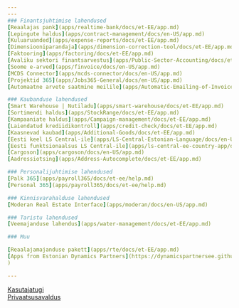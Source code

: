 ```yaml
---
---
### Finantsjuhtimise lahendused
[Reaalajas pank](apps/realtime-bank/docs/et-EE/app.md)  
[Lepingute haldus](apps/contract-management/docs/en-US/app.md)  
[Kuluaruanded](apps/expense-reports/docs/et-EE/app.md)  
[Dimensiooniparandaja](apps/dimension-correction-tool/docs/et-EE/app.md)  
[Faktooring](apps/factoring/docs/et-EE/app.md)  
[Avaliku sektori finantsarvestus](apps/Public-Sector-Accounting/docs/et-EE/app.md)  
[Soome e-arved](apps/finvoice/docs/en-US/app.md)  
[MCDS Connector](apps/mcds-connector/docs/en-US/app.md)  
[Projektid 365](apps/Jobs365-General/docs/en-US/app.md)  
[Automaatne arvete saatmine meilile](apps/Automatic-Emailing-of-Invoices/docs/et-EE/app.md)  

### Kaubanduse lahendused
[Smart Warehouse | Nutiladu](apps/smart-warehouse/docs/et-EE/app.md)  
[Sortimendi haldus](apps/StockRange/docs/et-EE/app.md)  
[Kampaaniate haldus](apps/Campaign-management/docs/et-EE/app.md)  
[Laiendatud krediidikontroll](apps/credit-check/docs/et-EE/app.md)  
[Kaasnevad kaubad](apps/Additional-Goods/docs/et-EE/app.md)  
[Eesti keel LS Central-ile](apps/LS-Central-Estonian-Language/docs/en-US/app.md)  
[Eesti funktsionaalsus LS Central-ile](apps/ls-central-ee-country-app/docs/en-US/app.md)  
[Cargoson](apps/cargoson/docs/en-US/app.md)  
[Aadressiotsing](apps/Address-Autocomplete/docs/et-EE/app.md)  

### Personalijuhtimise lahendused
[Palk 365](apps/payroll365/docs/et-ee/help.md)  
[Personal 365](apps/payroll365/docs/et-ee/help.md)

### Kinnisvarahalduse lahendused
[Moderan Real Estate Interface](apps/moderan/docs/en-US/app.md)  

### Taristu lahendused
[Veemajanduse lahendus](apps/water-management/docs/et-EE/app.md)  

### Muu

[Reaalajamajanduse pakett](apps/rte/docs/et-EE/app.md)  
[Apps from Estonian Dynamics Partners](https://dynamicspartnersee.github.io/
)  

---
```


[Kasutajatugi](docs/et-ee/support.md)  
[Privaatsusavaldus](docs/en-us/privacy.md)

